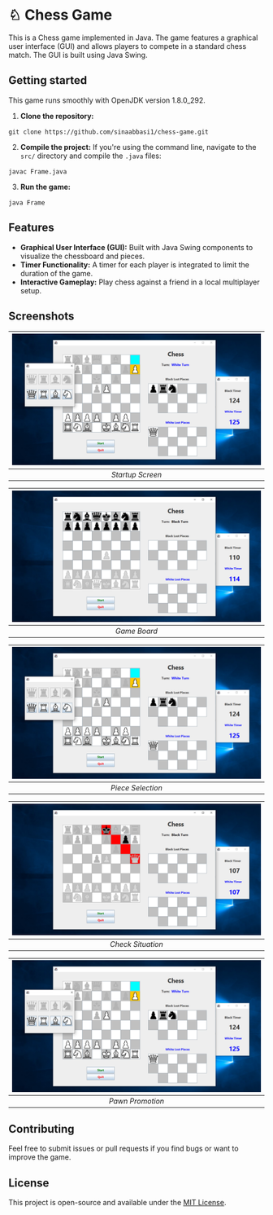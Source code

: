# &#9816; Chess Game
This is a Chess game implemented in Java. The game features a graphical user interface (GUI) and allows players to compete in a standard chess match. The GUI is built using Java Swing.

## Getting started

This game runs smoothly with OpenJDK version 1.8.0_292.

1. **Clone the repository:** <br />
```
git clone https://github.com/sinaabbasi1/chess-game.git
```
2. **Compile the project:** If you're using the command line, navigate to the `src/` directory and compile the `.java` files: <br />
```
javac Frame.java
```
3. **Run the game:** <br />
```
java Frame
```

## Features
- **Graphical User Interface (GUI):** Built with Java Swing components to visualize the chessboard and pieces.
- **Timer Functionality:** A timer for each player is integrated to limit the duration of the game.
- **Interactive Gameplay:** Play chess against a friend in a local multiplayer setup.

## Screenshots

| ![Startup Screen](./screenshots/Pawn%20Promotion.png) | 
|:--:| 
| *Startup Screen* |

| ![Game Board](./screenshots/Game%20Board.png) | 
|:--:| 
| *Game Board* |

| ![Piece Selection](./screenshots/Pawn%20Promotion.png) | 
|:--:| 
| *Piece Selection* |

| ![Check Situation](./screenshots/Check.png) | 
|:--:| 
| *Check Situation* |

| ![Pawn Promotion](./screenshots/Pawn%20Promotion.png) | 
|:--:| 
| *Pawn Promotion* |

## Contributing

Feel free to submit issues or pull requests if you find bugs or want to improve the game.

## License

This project is open-source and available under the [MIT License](LICENSE).
